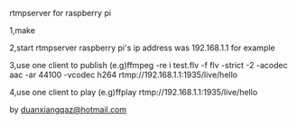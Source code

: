 rtmpserver for raspberry pi

1,make

2,start rtmpserver
raspberry pi's ip address was 192.168.1.1 for example

3,use one client to publish
(e.g)ffmpeg -re i test.flv -f flv -strict -2 -acodec aac -ar 44100 -vcodec h264 rtmp://192.168.1.1:1935/live/hello

4,use one client to play
(e.g)ffplay rtmp://192.168.1.1:1935/live/hello

by duanxiangqaz@hotmail.com
